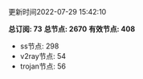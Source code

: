 更新时间2022-07-29 15:42:10

**总订阅: 73**
**总节点: 2670**
**有效节点: 408**
- ss节点: 298
- v2ray节点: 54
- trojan节点: 56
